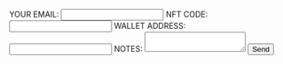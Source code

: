 <form
  action="https://formspree.io/f/mjvlzevq"
  method="POST"
>
  <label>
    YOUR EMAIL:
    <input type="email" name="email">
  </label>
  <label>
 NFT CODE:
    <input type="message" name="NFT Code">
  </label>
  <label>
  WALLET ADDRESS:
    <input type="message" name="Wallet Address">
  </label>
  <label>
    NOTES:
    <textarea name="NOTES"></textarea>
  </label>
  <!-- your other form fields go here -->
  <button type="REDEEM NFT">Send</button>
</form>
